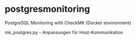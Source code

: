 # postgresmonitoring
PostgreSQL Monitoring with CheckMK (Docker environment)

mk_postgres.py - Anpassungen für Host-Kommunikation

